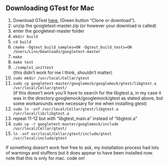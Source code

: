 <h2 id="downloading_gtest_for_mac">Downloading GTest for Mac</h2>

<ol>
<li>Download GTest <a href="https://github.com/google/googletest">here</a>, (Green button &#8220;Clone or download&#8221;).</li>
<li>unzip the googletest-master.zip (or however your download is called)</li>
<li>enter the googletest-master folder</li>
<li><code>mkdir build</code></li>
<li><code>cd build</code></li>
<li><code>cmake -Dgtest_build_samples=ON -Dgtest_build_tests=ON /Users/Linn/Downloads/googletest-master</code></li>
<li><code>make</code></li>
<li><code>make test</code></li>
<li><code>./sample1_unittest</code> <br/>(this didn&#8217;t work for me I think, shouldn&#8217;t matter)</li>
<li><code>sudo mkdir /usr/local/Cellar/gtest</code></li>
<li><code>sudo cp googletest-master/googlemock/googlemock/gtest/libgtest.a /usr/local/Cellar/gtest/</code>
<br/>(if this doesn&#8217;t work you&#8217;ll have to search for the libgtest.a, in my case it was in the directory googlemock/googlemock/gtest as stated above, but some workarounds were necessary for me when installing gtest)</li>
<li><code>sudo ln -snf /usr/local/Cellar/gtest/libgtest.a /usr/local/lib/libgtest.a</code></li>
<li>repeat 11-12 but with &#8220;libgtest_main.a&#8221; instead of &#8220;libgtest.a&#8221;</li>
<li><code>sudo cp -r googletest-master/googlemock/include /usr/local/Cellar/gtest/</code></li>
<li><code>ln -snf usr/local/Cellar/gtest/include/gtest /usr/local/include/gtest</code></li>
</ol>

<p>If something doesn&#8217;t work feel free to ask, my installation process had lots of warnings and stuffens but it does appear to have been installed now. note that this is only for mac. code on!</p>
